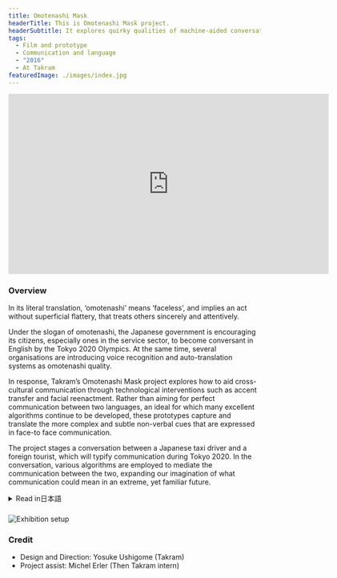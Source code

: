 ```yaml
---
title: Omotenashi Mask
headerTitle: This is Omotenashi Mask project.
headerSubtitle: It explores quirky qualities of machine-aided conversation.
tags:
  - Film and prototype
  - Communication and language
  - "2016"
  - At Takram
featuredImage: ./images/index.jpg
---
```


<iframe src="https://player.vimeo.com/video/219317251" width="640" height="360" frameborder="0" webkitallowfullscreen mozallowfullscreen allowfullscreen></iframe>

### Overview

In its literal translation, ‘omotenashi’ means ‘faceless’, and implies an act without superficial flattery, that treats others sincerely and attentively.

Under the slogan of omotenashi, the Japanese government is encouraging its citizens, especially ones in the service sector, to become conversant in English by the Tokyo 2020 Olympics. At the same time, several organisations are introducing voice recognition and auto-translation systems as omotenashi quality.

In response, Takram’s Omotenashi Mask project explores how to aid cross-cultural communication through technological interventions such as accent transfer and facial reenactment. Rather than aiming for perfect communication between two languages, an ideal for which many excellent algorithms continue to be developed, these prototypes capture and translate the more complex and subtle non-verbal cues that are expressed in face-to face communication.

The project stages a conversation between a Japanese taxi driver and a foreign tourist, which will typify communication during Tokyo 2020. In the conversation, various algorithms are employed to mediate the communication between the two, expanding our imagination of what communication could mean in an extreme, yet familiar future.

<div class="ja">
<details>
<summary>Read in日本語</summary>

2020年東京オリンピックへ向けて、「おもてなし」のスローガンのもと、サービス業を中心に英語コミュニケーションを奨励する日本。一方で、様々な企業がAIをバックエンドにした自動翻訳テクノロジーの開発に着手してもいる。

それに対してOmotenashi Maskは、現在広く使われている低コストなテクノロジーを異文化コミュニケーションに無理やり使うことで、コミュニケーションがどのようにサポートされ、また変質させられるのかを探るプロジェクトである。スマホアプリなどに組み込まれているテキスト読み上げ機能を異言語間で使うことにより実現される「訛りトランスファー」、顔交換アルゴリズムを使って対話相手に対してストレスの少ない顔を作り出す「おもてなしマスク」。「完璧に発言の意味を翻訳する」という理想から距離を置き、別の角度からコミュニケーションに対して介入していこうとするこれらのプロトタイプによって、複雑で精妙な対話の本質に迫ることができるかもしれない。

映像では「タクシー運転手と外国人観光客」という2020年に典型的な会話を舞台に、これらのプロトタイプがコミュニケーションに及ぼす影響やその可能性を表現している。

</details>
</div>

###

![Exhibition setup](./images/omotenashi.gif)

### Credit

* Design and Direction: Yosuke Ushigome (Takram)
* Project assist: Michel Erler (Then Takram intern)
